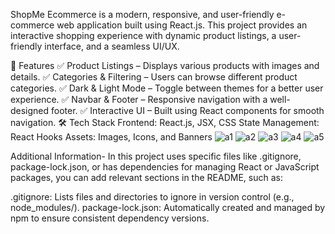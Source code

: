 ShopMe Ecommerce is a modern, responsive, and user-friendly e-commerce web application built using React.js. This project provides an interactive shopping experience with dynamic product listings, a user-friendly interface, and a seamless UI/UX.

🚀 Features
✅ Product Listings – Displays various products with images and details.
✅ Categories & Filtering – Users can browse different product categories.
✅ Dark & Light Mode – Toggle between themes for a better user experience.
✅ Navbar & Footer – Responsive navigation with a well-designed footer.
✅ Interactive UI – Built using React components for smooth navigation.
🛠️ Tech Stack
Frontend: React.js, JSX, CSS
State Management: React Hooks
Assets: Images, Icons, and Banners
![a1](https://github.com/user-attachments/assets/ae7491e3-8abd-40dd-a1c6-7f58a245ea8a)
![a2](https://github.com/user-attachments/assets/20aec099-2ada-48c7-a089-0fb5ff6a11b4)
![a3](https://github.com/user-attachments/assets/bbbb4701-28ae-4569-a3bf-44ad263e214b)
![a4](https://github.com/user-attachments/assets/6a4292d6-ab56-4ed9-b36a-9b83598b4c4b)
![a5](https://github.com/user-attachments/assets/8a43d9c9-be8b-430f-b13f-38cc52539d46)

Additional Information-
In this project uses specific files like .gitignore, package-lock.json, or has dependencies for managing React or JavaScript packages, you can add relevant sections in the README, such as:

.gitignore: Lists files and directories to ignore in version control (e.g., node_modules/).
package-lock.json: Automatically created and managed by npm to ensure consistent dependency versions.
